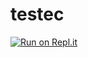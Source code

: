 # testec
[![Run on Repl.it](https://repl.it/badge/github/travencolo/testec)](https://repl.it/github/travencolo/testec)